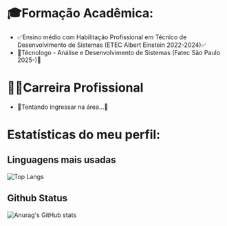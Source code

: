 # 🎓Formação Acadêmica:
- ✅Ensino médio com Habilitação Profissional em Técnico de Desenvolvimento de Sistemas (ETEC Albert Einstein 2022-2024)✅
- 📖Técnologo - Análise e Desenvolvimento de Sistemas (Fatec São Paulo 2025-)📖

# 👩‍💻Carreira Profissional
- 🔎Tentando ingressar na área...🔎

# Estatísticas do meu perfil:

## Linguagens mais usadas
![Top Langs](https://github-readme-stats.vercel.app/api/top-langs/?username=Nicagab&locale=pt-br&layout=compact) 

## Github Status
![Anurag's GitHub stats](https://github-readme-stats.vercel.app/api?username=Nicagab&show_icons=true&theme=tokyonight&locale=pt-br&count_private=true&include_all_commits=true)
